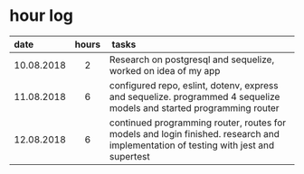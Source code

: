 # hour log

| date       | hours |  tasks                                                                                                                             |
| :--------- | :---: | :--------------------------------------------------------------------------------------------------------------------------------- |
| 10.08.2018 |   2   | Research on postgresql and sequelize, worked on idea of my app                                                                     |
| 11.08.2018 |   6   | configured repo, eslint, dotenv, express and sequelize. programmed 4 sequelize models and started programming router               |
| 12.08.2018 |   6   | continued programming router, routes for models and login finished. research and implementation of testing with jest and supertest |
